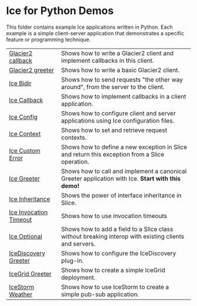 # Ice for Python Demos

This folder contains example Ice applications written in Python. Each example is a simple client-server application that
demonstrates a specific feature or programming technique.

|                                                     |                                                                                                       |
|-----------------------------------------------------|-------------------------------------------------------------------------------------------------------|
| [Glacier2 callback](./Glacier2/callback/)           | Shows how to write a Glacier2 client and implement callbacks in this client.                          |
| [Glacier2 greeter](./Glacier2/greeter/)             | Shows how to write a basic Glacier2 client.                                                           |
| [Ice Bidir](./Ice/bidir/)                           | Shows how to send requests "the other way around", from the server to the client.                     |
| [Ice Callback](./Ice/callback/)                     | Shows how to implement callbacks in a client application.                                             |
| [Ice Config](./Ice/config/)                         | Shows how to configure client and server applications using Ice configuration files.                  |
| [Ice Context](./Ice/context/)                       | Shows how to set and retrieve request contexts.                                                       |
| [Ice Custom Error](./Ice/customError/)              | Shows how to define a new exception in Slice and return this exception from a Slice operation.        |
| [Ice Greeter](./Ice/greeter/)                       | Shows how to call and implement a canonical Greeter application with Ice. **Start with this demo!**   |
| [Ice Inheritance](./Ice/inheritance/)               | Shows the power of interface inheritance in Slice.                                                    |
| [Ice Invocation Timeout](./Ice/invocation_timeout/) | Shows how to use invocation timeouts                                                                  |
| [Ice Optional](./Ice/optional/)                     | Shows how to add a field to a Slice class without breaking interop with existing clients and servers. |
| [IceDiscovery Greeter](./IceDiscovery/greeter/)     | Shows how to configure the IceDiscovery plug-in.                                                      |
| [IceGrid Greeter](./IceGrid/greeter)                | Shows how to create a simple IceGrid deployment.                                                      |
| [IceStorm Weather](./IceStorm/weather/)             | Shows how to use IceStorm to create a simple pub-sub application.                                     |
